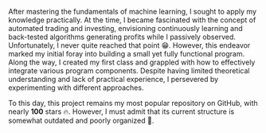 After mastering the fundamentals of machine learning, I sought to apply my knowledge practically. At the time, I became fascinated with the concept of automated trading and investing, envisioning continuously learning and back-tested algorithms generating profits while I passively observed. Unfortunately, I never quite reached that point 😁. However, this endeavor marked my initial foray into building a small yet fully functional program. Along the way, I created my first class and grappled with how to effectively integrate various program components. Despite having limited theoretical understanding and lack of practical experience, I persevered by experimenting with different approaches.

To this day, this project remains my most popular repository on GitHub, with nearly **100** stars 🔥. However, I must admit that its current structure is somewhat outdated and poorly organized 🤷‍.
